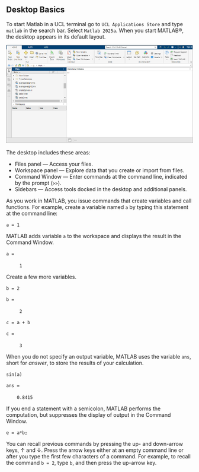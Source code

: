 ## Desktop Basics

To start Matlab in a UCL terminal go to `UCL Applications Store`
and type `matlab` in the search bar. Select `Matlab 2025a`.
When you start MATLAB®, the desktop appears in its default
layout.

![MATLAB desktop in its default layout. At the top is a toolstrip with tabs labeled Home, Plots, and Apps. The Files panel and the Workspace panel are open on the left side of the desktop. The Command Window is open above the bottom sidebar.](./desktop.png)

The desktop includes these areas:

* Files panel — Access your files.
* Workspace panel — Explore data that you create or import from
  files.
* Command Window — Enter commands at the command line, indicated by the
  prompt (`>>`).
* Sidebars — Access tools docked in the desktop and additional
  panels.

As you work in MATLAB, you issue commands that create variables
and call functions. For example, create a variable named `a` by
typing this statement at the command line:

```
a = 1
```

MATLAB adds variable `a` to the workspace
and displays the result in the Command Window.

```
a = 

     1
```

Create a few more variables.

```
b = 2

```

```
b = 

     2
```

```
c = a + b
```

```
c = 

     3
```


When you do not specify an output variable, MATLAB uses
the variable `ans`, short for *answer*,
to store the results of your calculation.

```
sin(a)
```

```
ans =

    0.8415
```

If you end a statement with a semicolon, MATLAB performs
the computation, but suppresses the display of output in the Command
Window.

```
e = a*b;
```

You can recall previous commands by pressing the up- and down-arrow
keys, ↑ and ↓. Press the arrow keys either at an empty
command line or after you type the first few characters of a command.
For example, to recall the command `b = 2`, type `b`,
and then press the up-arrow key.

